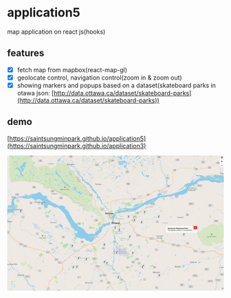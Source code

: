 # application5
map application on react js(hooks)

## features
- [x] fetch map from mapbox(react-map-gl)
- [x] geolocate control, navigation control(zoom in & zoom out)
- [x] showing markers and popups based on a dataset(skateboard parks in otawa json: [http://data.ottawa.ca/dataset/skateboard-parks](http://data.ottawa.ca/dataset/skateboard-parks))

## demo
[https://saintsungminpark.github.io/application5](https://saintsungminpark.github.io/application3)
                
![ex_screenshot](./screenshot1.jpg)